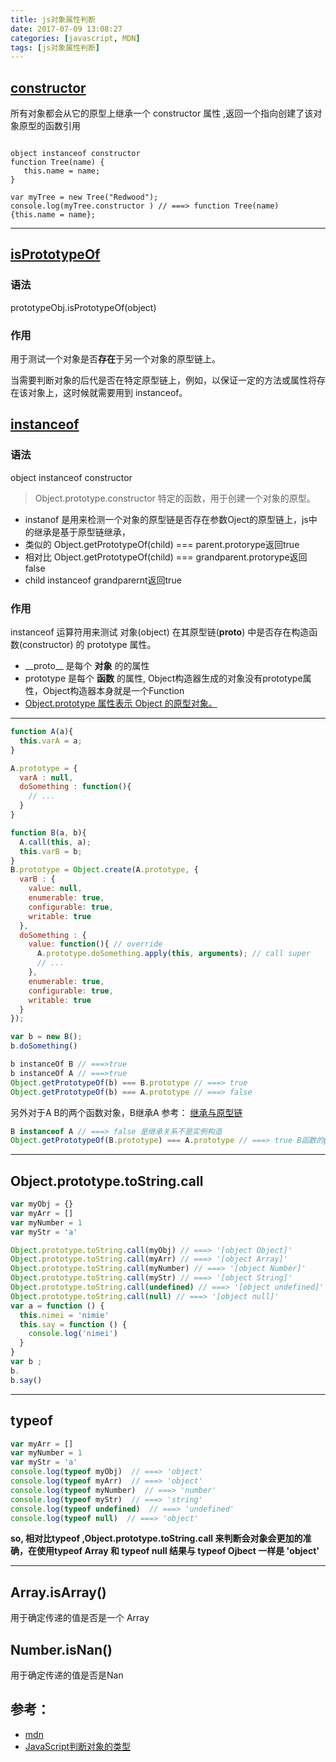 ```yaml
---
title: js对象属性判断
date: 2017-07-09 13:08:27
categories: [javascript, MDN]
tags: [js对象属性判断]
---
```

## [constructor](https://developer.mozilla.org/zh-CN/docs/Web/JavaScript/Reference/Global_Objects/Object/constructor)
所有对象都会从它的原型上继承一个 constructor 属性 ,返回一个指向创建了该对象原型的函数引用
```js### 语法

object instanceof constructor
function Tree(name) {
   this.name = name;
}

var myTree = new Tree("Redwood");
console.log(myTree.constructor ) // ===> function Tree(name) {this.name = name};
```
---
## [isPrototypeOf](https://developer.mozilla.org/zh-CN/docs/Web/JavaScript/Reference/Global_Objects/Object/isPrototypeOf) 
### 语法
prototypeObj.isPrototypeOf(object)
### 作用
用于测试一个对象是否**存在**于另一个对象的原型链上。

当需要判断对象的后代是否在特定原型链上，例如，以保证一定的方法或属性将存在该对象上，这时候就需要用到 instanceof。

## [instanceof](https://developer.mozilla.org/zh-CN/docs/Web/JavaScript/Reference/Operators/instanceof)
### 语法
object instanceof constructor
> Object.prototype.constructor 特定的函数，用于创建一个对象的原型。
- instanof 是用来检测一个对象的原型链是否存在参数Oject的原型链上，js中的继承是基于原型链继承，
- 类似的 Object.getPrototypeOf(child) === parent.protorype返回true
- 相对比 Object.getPrototypeOf(child) === grandparent.protorype返回false
- child instanceof grandparernt返回true

### 作用
instanceof 运算符用来测试 对象(object) 在其原型链(__proto__) 中是否存在构造函数(constructor) 的 prototype 属性。

- \_\_proto\_\_ 是每个 **对象** 的的属性 
- prototype 是每个 **函数** 的属性, Object构造器生成的对象没有prototype属性，Object构造器本身就是一个Function
- [Object.prototype 属性表示 Object 的原型对象。](https://developer.mozilla.org/zh-CN/docs/Web/JavaScript/Reference/Global_Objects/Object/prototype)
---

```js
function A(a){
  this.varA = a;
}

A.prototype = {
  varA : null,
  doSomething : function(){
    // ...
  }
}

function B(a, b){
  A.call(this, a);
  this.varB = b;
}
B.prototype = Object.create(A.prototype, {
  varB : {
    value: null, 
    enumerable: true, 
    configurable: true, 
    writable: true 
  },
  doSomething : { 
    value: function(){ // override
      A.prototype.doSomething.apply(this, arguments); // call super
      // ...
    },
    enumerable: true,
    configurable: true, 
    writable: true
  }
});

var b = new B();
b.doSomething()

b instanceOf B // ===>true
b instanceOf A // ===>true
Object.getPrototypeOf(b) === B.prototype // ===> true
Object.getPrototypeOf(b) === A.prototype // ===> false
```
另外对于A B的两个函数对象，B继承A
参考： [继承与原型链](https://developer.mozilla.org/zh-CN/docs/Web/JavaScript/Inheritance_and_the_prototype_chain)

```js
B instanceof A // ===> false 是继承关系不是实例构造
Object.getPrototypeOf(B.prototype) === A.prototype // ===> true B函数的prototype的原型是A函数的prototype,以此来实现js的原型继承
```
---


## Object.prototype.toString.call

```js
var myObj = {}
var myArr = []
var myNumber = 1
var myStr = 'a'

Object.prototype.toString.call(myObj) // ===> '[object Object]' 
Object.prototype.toString.call(myArr) // ===> '[object Array]' 
Object.prototype.toString.call(myNumber) // ===> '[object Number]'
Object.prototype.toString.call(myStr) // ===> '[object String]'
Object.prototype.toString.call(undefined) // ===> '[object undefined]'
Object.prototype.toString.call(null) // ===> '[object null]'
var a = function () {
  this.nimei = 'nimie'
  this.say = function () {
    console.log('nimei')
  }
}
var b ;
b. 
b.say()

```

---

## typeof
```js
var myArr = []
var myNumber = 1
var myStr = 'a'
console.log(typeof myObj)  // ===> 'object'
console.log(typeof myArr)  // ===> 'object'
console.log(typeof myNumber)  // ===> 'number'
console.log(typeof myStr)  // ===> 'string'
console.log(typeof undefined)  // ===> 'undefined'
console.log(typeof null)  // ===> 'object'
```

**so, 相对比typeof ,Object.prototype.toString.call 来判断会对象会更加的准确，在使用typeof Array 和 typeof null 结果与 typeof Ojbect 一样是 'object'**

---

## Array.isArray() 
用于确定传递的值是否是一个 Array

## Number.isNan() 
用于确定传递的值是否是Nan

## 参考：
- [mdn](https://developer.mozilla.org/zh-CN/docs/Web/JavaScript)
- [JavaScript判断对象的类型](http://www.cnblogs.com/zhenchaoni/p/JavaScript_Determine_Types.html)